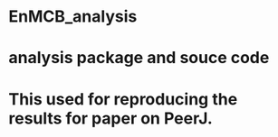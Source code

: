 # EnMCB_analysis
# analysis package and souce code
# This used for reproducing the results for paper on PeerJ.
